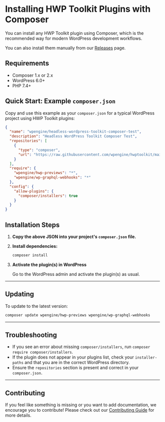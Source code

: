 # Installing HWP Toolkit Plugins with Composer

You can install any HWP Toolkit plugin using Composer, which is the recommended way for modern WordPress development workflows.

You can also install them manually from our [Releases](https://github.com/wpengine/hwptoolkit/releases) page.

## Requirements

- Composer 1.x or 2.x
- WordPress 6.0+
- PHP 7.4+

## Quick Start: Example `composer.json`

Copy and use this example as your `composer.json` for a typical WordPress project using HWP Toolkit plugins:

```json
{
  "name": "wpengine/headless-wordpress-toolkit-composer-test",
  "description": "Headless WordPress Toolkit Composer Test",
  "repositories": [
    {
      "type": "composer",
      "url": "https://raw.githubusercontent.com/wpengine/hwptoolkit/main/plugins/composer-packages.json"
    }
  ],
  "require": {
    "wpengine/hwp-previews": "*",
    "wpengine/wp-graphql-webhooks": "*"
  },
  "config": {
    "allow-plugins": {
      "composer/installers": true
    }
  }
}
```

## Installation Steps

1. **Copy the above JSON into your project's `composer.json` file.**

2. **Install dependencies:**

   ```bash
   composer install
   ```

3. **Activate the plugin(s) in WordPress**

   Go to the WordPress admin and activate the plugin(s) as usual.

---

## Updating

To update to the latest version:

```bash
composer update wpengine/hwp-previews wpengine/wp-graphql-webhooks
```

---

## Troubleshooting

- If you see an error about missing `composer/installers`, run `composer require composer/installers`.
- If the plugin does not appear in your plugins list, check your `installer-paths` and that you are in the correct WordPress directory.
- Ensure the `repositories` section is present and correct in your `composer.json`.

---

## Contributing

If you feel like something is missing or you want to add documentation, we encourage you to contribute! Please check out our [Contributing Guide](https://github.com/wpengine/hwptoolkit/blob/main/CONTRIBUTING.md) for more details.
